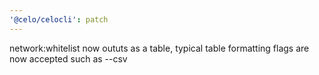 ```yaml
---
'@celo/celocli': patch
---
```


network:whitelist now oututs as a table, typical table formatting flags are now accepted such as --csv

